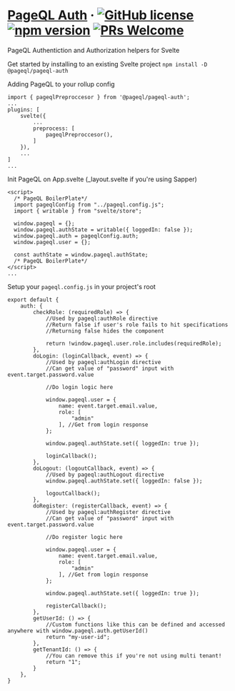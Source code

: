 # [PageQL Auth](https://pageql.dev) &middot; [![GitHub license](https://img.shields.io/badge/license-MIT-blue.svg)](https://github.com/pageql/pageql-auth/blob/master/LICENSE) [![npm version](https://img.shields.io/npm/v/@pageql/pageql-auth.svg?style=flat)](https://www.npmjs.com/package/@pageql/pageql-auth) [![PRs Welcome](https://img.shields.io/badge/PRs-welcome-brightgreen.svg)](https://reactjs.org/docs/how-to-contribute.html#your-first-pull-request)
PageQL Authentiction and Authorization helpers for Svelte

Get started by installing to an existing Svelte project
`npm install -D @pageql/pageql-auth`

Adding PageQL to your rollup config
```
import { pageqlPreproccesor } from '@pageql/pageql-auth';
...
plugins: [
    svelte({
        ...
        preprocess: [
            pageqlPreproccesor(),
        ]
    }),
    ...
]
...
```

Init PageQL on App.svelte (_layout.svelte if you're using Sapper)
```
<script>
  /* PageQL BoilerPlate*/
  import pageqlConfig from "../pageql.config.js";
  import { writable } from "svelte/store";

  window.pageql = {};
  window.pageql.authState = writable({ loggedIn: false });
  window.pageql.auth = pageqlConfig.auth;
  window.pageql.user = {};

  const authState = window.pageql.authState;
  /* PageQL BoilerPlate*/
</script>
...
```

Setup your `pageql.config.js` in your project's root
```
export default {
    auth: {
        checkRole: (requiredRole) => {
            //Used by pageql:authRole directive
            //Return false if user's role fails to hit specifications
            //Returning false hides the component

            return !window.pageql.user.role.includes(requiredRole);
        },
        doLogin: (loginCallback, event) => {
            //Used by pageql:authLogin directive
            //Can get value of "password" input with event.target.password.value

            //Do login logic here

            window.pageql.user = {
                name: event.target.email.value,
                role: [
                    "admin"
                ], //Get from login response
            };

            window.pageql.authState.set({ loggedIn: true });

            loginCallback();
        },
        doLogout: (logoutCallback, event) => {
            //Used by pageql:authLogout directive
            window.pageql.authState.set({ loggedIn: false });

            logoutCallback();
        },
        doRegister: (registerCallback, event) => {
            //Used by pageql:authRegister directive
            //Can get value of "password" input with event.target.password.value

            //Do register logic here

            window.pageql.user = {
                name: event.target.email.value,
                role: [
                    "admin"
                ], //Get from login response
            };

            window.pageql.authState.set({ loggedIn: true });

            registerCallback();
        },
        getUserId: () => {
            //Custom functions like this can be defined and accessed anywhere with window.pageql.auth.getUserId()
            return "my-user-id";
        },
        getTenantId: () => {
            //You can remove this if you're not using multi tenant!
            return "1";
        }
    },
}
```
